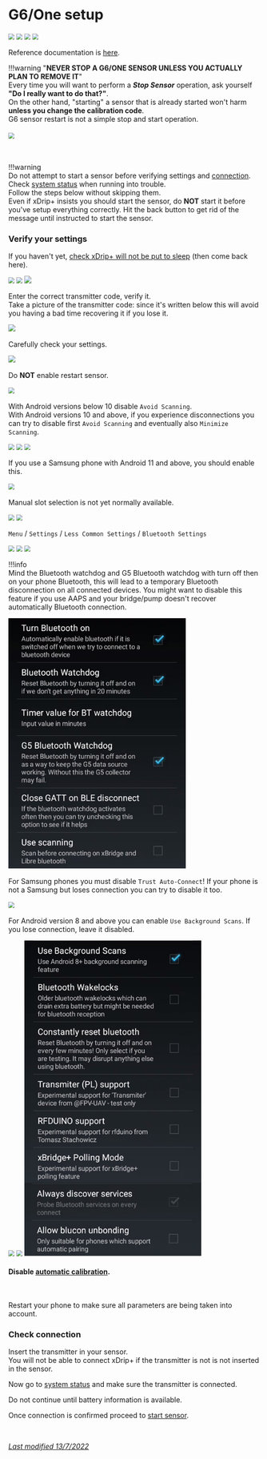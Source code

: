 # G6/One setup

<img src="../../images/hamburger_menu.png" style="zoom:75%;" />  
<img src="../../images/M-S.png" style="zoom:75%;" />  
<img src="../../images/M-S-HDS.png" style="zoom:75%;" />  
<img src="../images/M-S-HDSlistB.png" style="zoom:75%;" />

Reference documentation is [here](https://navid200.github.io/xDrip/docs/Dexcom_page.html).

!!!warning "**NEVER STOP A G6/ONE SENSOR UNLESS YOU ACTUALLY PLAN TO REMOVE IT**"  
    Every time you will want to perform a ***Stop Sensor*** operation, ask yourself **"Do I really want to do that?"**.  
    On the other hand, "starting" a sensor that is already started won't harm **unless you change the calibration code**.  
    G6 sensor restart is not a simple stop and start operation.      
    </br><img src="../images/M-StoSC.png" style="zoom:75%;" />

</br>

!!!warning  
    Do not attempt to start a sensor before verifying settings and [connection](../../troubleshoot/connection/).  
    Check [system status](../../troubleshoot/systemstatus/) when running into trouble.  
    Follow the steps below without skipping them.  
    Even if xDrip+ insists you should start the sensor, do **NOT** start it before you've setup everything correctly.  Hit the back button to get rid of the message until instructed to start the sensor.

### Verify your settings

If you haven't yet, [check xDrip+ will not be put to sleep](../install/#make-sure-xdrip-will-not-be-put-to-sleep) (then come back here).

<img src="../../images/hamburger_menu.png" style="zoom:75%;" />

<img src="../../images/M-S.png" style="zoom:75%;" />

<img src="../../images/M-S-G56D.png" style="zoom:90%;" />

Enter the correct transmitter code, verify it.  
Take a picture of the transmitter code: since it's written below this will avoid you having a bad time recovering it if you lose it.

<img src="../../images/M-S-G56D1.png" style="zoom:90%;" />

Carefully check your settings.

<img src="../../images/M-S-G56D2.png" style="zoom:90%;" />

Do **NOT** enable restart sensor.

<img src="../images/M-S-G56D-G61.png" style="zoom:76%;" />

With Android versions below 10 disable `Avoid Scanning`.  
With Android versions 10 and above, if you experience disconnections you can try to disable first `Avoid Scanning` and eventually also `Minimize Scanning`.

<img src="../images/M-S-G56D-G52.png" style="zoom:75%;" />

<img src="../images/M-S-G56D-G62.png" style="zoom:75%;" />

<img src="../images/M-S-G56D-G54.png" style="zoom:75%;" />

If you use a Samsung phone with Android 11 and above, you should enable this.

<img src="../images/M-S-G56D-G57.png" style="zoom:76%;" />

Manual slot selection is not yet normally available.

<img src="../images/M-S-G56D-G55.png" style="zoom:75%;" />

<img src="../images/M-S-G56D-G56.png" style="zoom:75%;" />

</br>

`Menu` / `Settings` / `Less Common Settings` / `Bluetooth Settings`

<img src="../../images/hamburger_menu.png" style="zoom:75%;" />

<img src="../../images/M-S.png" style="zoom:75%;" />

<img src="../../images/M-S-LCS.png" style="zoom:75%;" />

!!!info  
    Mind the Bluetooth watchdog and G5 Bluetooth watchdog with turn off then on your phone Bluetooth, this will lead to a temporary Bluetooth disconnection on all connected devices. You might want to disable this feature if you use AAPS and your bridge/pump doesn't recover automatically Bluetooth connection.

<img src="../images/M-S-LCS-BT-G1.png" style="zoom:76%;" />

For Samsung phones you must disable `Trust Auto-Connect`! If your phone is not a Samsung but loses connection you can try to disable it too.

<img src="../../images/M-S-LCS-BT-TAC.png" style="zoom:75%;" />

For Android version 8 and above you can enable `Use Background Scans`. If you lose connection, leave it disabled.

<img src="../images/M-S-LCS-BT-L3.png" style="zoom:75%;" />  
<img src="../images/M-S-LCS-BT-MK.png" style="zoom:75%;" />  
<img src="../images/M-S-LCS-BT-G2.png" style="zoom:76%;" />

#### Disable [automatic calibration](../../calibrate/advancedcal/#automatic-calibration).

</br>

Restart your phone to make sure all parameters are being taken into account.

### Check connection

Insert the transmitter in your sensor.  
You will not be able to connect xDrip+ if the transmitter is not is not inserted in the sensor.

Now go to [system status](../../troubleshoot/connection) and make sure the transmitter is connected.

Do not continue until battery information is available.

Once connection is confirmed proceed to [start sensor](../../use/startsensor/#g4-with-bridge-g5-and-g6).

</br>

[*Last modified 13/7/2022*](https://github.com/NightscoutFoundation/xDrip/releases/tag/2022.07.13)
